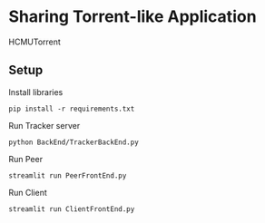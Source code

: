 # Sharing Torrent-like Application
HCMUTorrent

## Setup
Install libraries

`pip install -r requirements.txt`

Run Tracker server

`python BackEnd/TrackerBackEnd.py`

Run Peer

`streamlit run PeerFrontEnd.py`

Run Client

`streamlit run ClientFrontEnd.py`